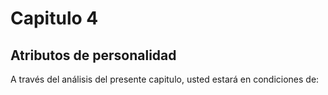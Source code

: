 # Capitulo 4 


## Atributos de personalidad


A través del análisis del presente capitulo, usted estará en condiciones de:




